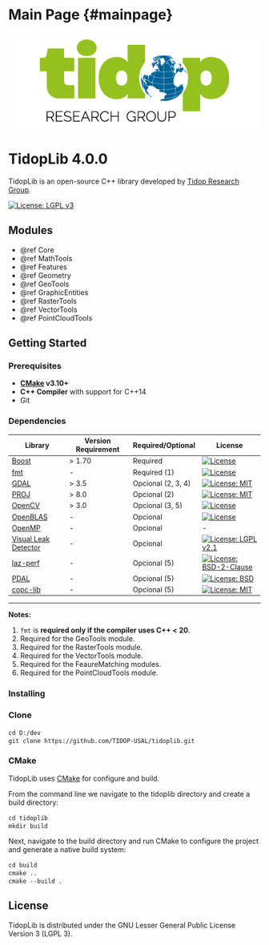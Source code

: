 Main Page {#mainpage}
==============

![TidopLib Logo](tidop_logo.png)

TidopLib 4.0.0
==============

TidopLib is an open-source C++ library developed by [Tidop Research Group](http://tidop.usal.es).

[![License: LGPL v3](https://img.shields.io/badge/License-LGPL_v3-blue.svg)](https://www.gnu.org/licenses/lgpl-3.0)

Modules
------------

- @ref Core
- @ref MathTools
- @ref Features
- @ref Geometry
- @ref GeoTools
- @ref GraphicEntities
- @ref RasterTools
- @ref VectorTools
- @ref PointCloudTools

## Getting Started

### Prerequisites


* **[CMake](https://cmake.org/) v3.10+**
* **C++ Compiler** with support for C++14
* Git

### Dependencies

| Library | Version Requirement | Required/Optional | License |
|---------|---------------------|------|---------|
| [Boost](https://www.boost.org) | > 1.70 | Required | [![License](https://img.shields.io/badge/License-Boost_1.0-lightblue.svg)](https://www.boost.org/LICENSE_1_0.txt) |
| [fmt](https://fmt.dev/latest/index.html) | - | Required (1) | [![License](https://img.shields.io/badge/License-%7Bfmt%7D-%20orange)](https://github.com/fmtlib/fmt/blob/master/LICENSE) |
| [GDAL](https://gdal.org) | > 3.5 | Opcional (2, 3, 4) | [![License: MIT](https://img.shields.io/badge/License-MIT-yellow.svg)](https://opensource.org/licenses/MIT) |
| [PROJ](https://proj.org/en/9.4/index.html) | > 8.0 | Opcional (2) | [![License: MIT](https://img.shields.io/badge/License-MIT-yellow.svg)](https://opensource.org/licenses/MIT) |
| [OpenCV](https://opencv.org) | > 3.0 | Opcional (3, 5) | [![License](https://img.shields.io/badge/License-Apache_2.0-blue.svg)](https://opensource.org/licenses/Apache-2.0) |
| [OpenBLAS](https://www.openblas.net) | - | Opcional | [![License](https://img.shields.io/badge/License-BSD_3--Clause-blue.svg)](https://opensource.org/licenses/BSD-3-Clause) |
| [OpenMP](https://www.openmp.org) | - | Opcional | - |
| [Visual Leak Detector](https://marketplace.visualstudio.com/items?itemName=ArkadyShapkin.VisualLeakDetectorforVisualC) | - | Opcional | [![License: LGPL v2.1](https://img.shields.io/badge/License-LGPL_v2.1-blue.svg)](https://www.gnu.org/licenses/lgpl-2.1) |
| [laz-perf](https://github.com/hobu/laz-perf) | - | Opcional (5) | [![License: BSD-2-Clause](https://img.shields.io/badge/License-BSD_2--Clause-orange.svg)](https://opensource.org/licenses/BSD-2-Clause) |
| [PDAL](https://pdal.io) | - | Opcional (5) | [![License: BSD](https://img.shields.io/badge/License-BSD-blue.svg)](https://opensource.org/licenses/BSD-3-Clause) |
| [copc-lib](https://github.com/copcio/copc-lib) | - | Opcional (5) | [![License: MIT](https://img.shields.io/badge/License-MIT-yellow.svg)](https://opensource.org/licenses/MIT) |

---

**Notes:**  
1. `fmt` is **required only if the compiler uses C++ < 20**.
2. Required for the GeoTools module. 
3. Required for the RasterTools module.
4. Required for the VectorTools module.
5. Required for the FeaureMatching modules. 
6. Required for the PointCloudTools module. 

### Installing

### Clone 

```
cd D:/dev
git clone https://github.com/TIDOP-USAL/tidoplib.git
```

### CMake 

TidopLib uses [CMake](https://cmake.org) for configure and build.

From the command line we navigate to the tidoplib directory and create a build directory:

```
cd tidoplib
mkdir build
```

Next, navigate to the build directory and run CMake to configure the project and generate a native build system:

```
cd build
cmake ..
cmake --build .
```

## License

TidopLib is distributed under the GNU Lesser General Public License Version 3 (LGPL 3).